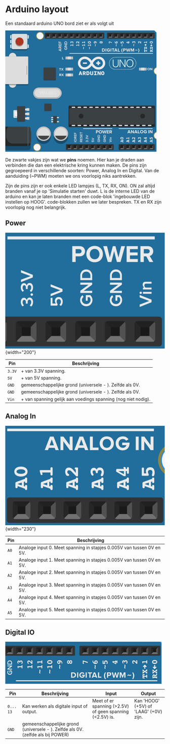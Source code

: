 # Arduino layout

Een standaard arduino UNO bord ziet er als volgt uit

![arduino_board](../img/arduino_board.png)

De zwarte vakjes zijn wat we **pins** noemen. Hier kan je draden aan verbinden die dan een elektrische kring kunnen maken. De pins zijn gegroepeerd in verschillende soorten: Power, Analog In en Digital. Van de aanduiding (~PWM) moeten we ons voorlopig niks aantrekken.

Zijn de pins zijn er ook enkele LED lampjes (L, TX, RX, ON). ON zal altijd branden vanaf je op 'Simulatie starten' duwt. L is de interne LED van de arduino en kan je laten branden met een code-blok 'ingebouwde LED instellen op HOOG'. code-blokken zullen we later bespreken. TX en RX zijn voorlopig nog niet belangrijk.

## Power

![arduino_power](../img/arduino_power.png){width="200"}

| Pin      | Beschrijving                         |
| ----------- | ------------------------------------ |
| `3.3V`       | + van 3.3V spanning. |
| `5V`       | + van 5V spanning. |
| `GND`    | gemeenschappelijke grond (universele - ). Zelfde als 0V.|
| `GND`    | gemeenschappelijke grond (universele - ). Zelfde als 0V.|
| `Vin`    | + van spanning gelijk aan voedings spanning (nog niet nodig).|

## Analog In

![arduino_analog_in](../img/arduino_analog_in.png){width="230"}

| Pin      | Beschrijving                         |
| ----------- | ------------------------------------ |
| `A0`       | Analoge input 0. Meet spanning in stapjes 0.005V van tussen 0V en 5V.|
| `A1`       | Analoge input 1. Meet spanning in stapjes 0.005V van tussen 0V en 5V.|
| `A2`       | Analoge input 2. Meet spanning in stapjes 0.005V van tussen 0V en 5V.|
| `A3`       | Analoge input 3. Meet spanning in stapjes 0.005V van tussen 0V en 5V.|
| `A4`       | Analoge input 4. Meet spanning in stapjes 0.005V van tussen 0V en 5V.|
| `A5`       | Analoge input 5. Meet spanning in stapjes 0.005V van tussen 0V en 5V.|

## Digital IO

![arduino_digital_io](../img/arduino_digital_io.png)

| Pin      | Beschrijving                         | Input | Output |
| ----------- | ----------------------------------| ------ | ------ |
| `0... 13`       | Kan werken als digitale input of output.| Meet of er spanning (>2.5V) of geen spanning (<2.5V) is.| Kan 'HOOG' (+5V) of 'LAAG' (+0V) zijn.|
| `GND`    | gemeenschappelijke grond (universele - ). Zelfde als 0V. (zelfde als bij POWER)|




